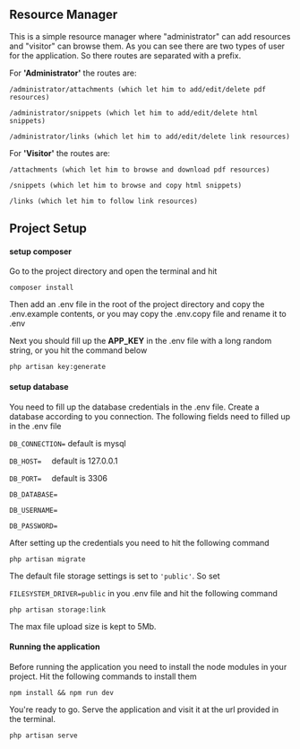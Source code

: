 ## Resource Manager

This is a simple resource manager where "administrator" can add resources and "visitor" can browse them.
As you can see there are two types of user for the application. So there routes are separated with a prefix.

For **'Administrator'** the routes are:

``/administrator/attachments (which let him to add/edit/delete pdf resources)``

``/administrator/snippets (which let him to add/edit/delete html snippets)``

``/administrator/links (which let him to add/edit/delete link resources)``

For **'Visitor'** the routes are:

``/attachments (which let him to browse and download pdf resources)``

``/snippets (which let him to browse and copy html snippets)``

``/links (which let him to follow link resources)``

## Project Setup

#### setup composer
Go to the project directory and open the terminal and hit

``composer install``

Then add an .env file in the root of the project directory and copy the .env.example contents, or you may copy the .env.copy file and rename it to .env

Next you should fill up the **APP_KEY** in the .env file with a long random string, or you hit the command below

``php artisan key:generate``

#### setup database
You need to fill up the database credentials in the .env file. Create a database according to you connection. The following fields need to filled up in the .env file


``DB_CONNECTION=`` default is mysql

``DB_HOST=  `` default is 127.0.0.1

``DB_PORT=  `` default is 3306

``DB_DATABASE=  ``

``DB_USERNAME=  ``

``DB_PASSWORD=``


After setting up the credentials you need to hit the following command

`php artisan migrate`

The default file storage settings is set to `'public'`. So set 

`FILESYSTEM_DRIVER=public` in you .env file and hit the following command

`php artisan storage:link`

The max file upload size is kept to 5Mb.

#### Running the application
Before running the application you need to install the node modules in your project. Hit the following commands to install them

`npm install && npm run dev`

You're ready to go. Serve the application and visit it at the url provided in the terminal.

`php artisan serve`
